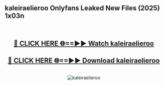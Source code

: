 <h2>kaleiraelieroo Onlyfans Leaked New Files (2025) 1x03n</h2>
<br>
<div align="center">
<h2><a href="https://mediafiles.top/kaleiraelieroo&ref=git" rel="nofollow">🔴 CLICK HERE 🌐==►► Watch kaleiraelieroo</a></h2>
<h2><a href="https://mediafiles.top/kaleiraelieroo&ref=git" rel="nofollow">🔴 CLICK HERE 🌐==►► Download kaleiraelieroo</a></h2>
<br>
<a href="https://mediafiles.top/kaleiraelieroo&ref=git" rel="nofollow" data-target="animated-image.originalLink"><img src="https://i.ibb.co.com/xMMVF88/686577567.gif" alt="kaleiraelieroo" style="max-width: 100%; display: inline-block;" data-target="animated-image.originalImage"></a>
</div>
<br>
<br>